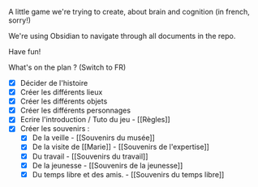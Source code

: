 A little game we're trying to create, about brain and cognition (in french, sorry!)

We're using Obsidian to navigate through all documents in the repo.

Have fun!

What's on the plan ? (Switch to FR)

- [x] Décider de l'histoire
- [x] Créer les différents lieux
- [x] Créer les différents objets
- [x] Créer les différents personnages
- [x] Ecrire l'introduction / Tuto du jeu - [[Règles]]
- [x] Créer les souvenirs : 
	- [x] De la veille - [[Souvenirs du musée]]
	- [x] De la visite de [[Marie]] - [[Souvenirs de l'expertise]]
	- [x] Du travail - [[Souvenirs du travail]]
	- [x] De la jeunesse - [[Souvenirs de la jeunesse]]
	- [x] Du temps libre et des amis. - [[Souvenirs du temps libre]]